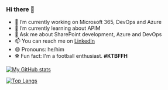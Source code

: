 ### Hi there :rainbow:

- 🔭 I’m currently working on Microsoft 365, DevOps and Azure
- 🌱 I’m currently learning about APIM
- 💬 Ask me about SharePoint development, Azure and DevOps
- 📫 You can reach me on [LinkedIn](https://www.linkedin.com/in/maheshmj24/)
- 😄 Pronouns: he/him
- ⚽ Fun fact: I'm a football enthusiast. **#KTBFFH**

[![My GitHub stats](https://github-readme-stats.vercel.app/api?username=maheshmj24&show_icons=true&theme=github_dark)](https://github.com/anuraghazra/github-readme-stats)

[![Top Langs](https://github-readme-stats.vercel.app/api/top-langs/?username=maheshmj24&theme=tokyonight)](https://github.com/anuraghazra/github-readme-stats)

<!--
**maheshmj24/maheshmj24** is a ✨ _special_ ✨ repository because its `README.md` (this file) appears on your GitHub profile.

Here are some ideas to get you started:

- 🔭 I’m currently working on ...
- 🌱 I’m currently learning ...
- 👯 I’m looking to collaborate on ...
- 🤔 I’m looking for help with ...
- 💬 Ask me about ...
- 📫 How to reach me: ...
- 😄 Pronouns: ...
- ⚡ Fun fact: ...
-->
